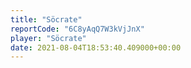 ```yaml
---
title: "Söcrate"
reportCode: "6C8yAqQ7W3kVjJnX"
player: "Söcrate"
date: 2021-08-04T18:53:40.409000+00:00
---
```

